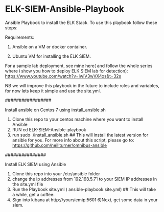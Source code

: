 # ELK-SIEM-Ansible-Playbook
Ansible Playbook to install the ELK Stack. To use this playbook follow these steps:

Requirements:
1) Ansible on a VM or docker container.

2) Ubuntu VM for installing the ELK SIEM.

For a sample lab deployment, see mine here( and follow the whole series where i show you how to deploy ELK SIEM lab for detection):
https://www.youtube.com/watch?v=IwlV3wVX4xs&t=32s


NB we will improve this playbook in the future to include roles and variables, for now lets keep it simple and use the site.yml.

#################

Install ansible on Centos 7 using install_ansible.sh

1) Clone this repo to your centos machine where you want to install Ansible
2) RUN cd ELK-SIEM-Ansible-playbook
3) run sudo ./install_ansible.sh  ## This will install the latest version for ansible for you. For more info about this script, please go to: https://github.com/neillturner/omnibus-ansible

###############

Install ELK SIEM using Ansible

1) Clone this repo into your /etc/ansible folder
2) change the ip addresses from 192.168.5.71 to your SIEM IP addresses in the site.yml file
3) Run the Playbook site.yml ( ansible-playbook site.yml) ## This will take a while, get a coffee.
4) Sign into kibana at http://yoursiemip:5601
6)Next, get some data in your siem.


